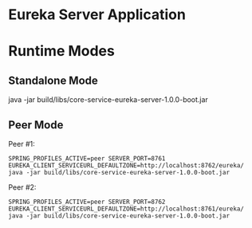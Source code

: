 # Eureka Server Application

# Runtime Modes

## Standalone Mode

java -jar build/libs/core-service-eureka-server-1.0.0-boot.jar

## Peer Mode

Peer #1:
```
SPRING_PROFILES_ACTIVE=peer SERVER_PORT=8761 EUREKA_CLIENT_SERVICEURL_DEFAULTZONE=http://localhost:8762/eureka/ java -jar build/libs/core-service-eureka-server-1.0.0-boot.jar
```

Peer #2:
```
SPRING_PROFILES_ACTIVE=peer SERVER_PORT=8762 EUREKA_CLIENT_SERVICEURL_DEFAULTZONE=http://localhost:8761/eureka/ java -jar build/libs/core-service-eureka-server-1.0.0-boot.jar
```
